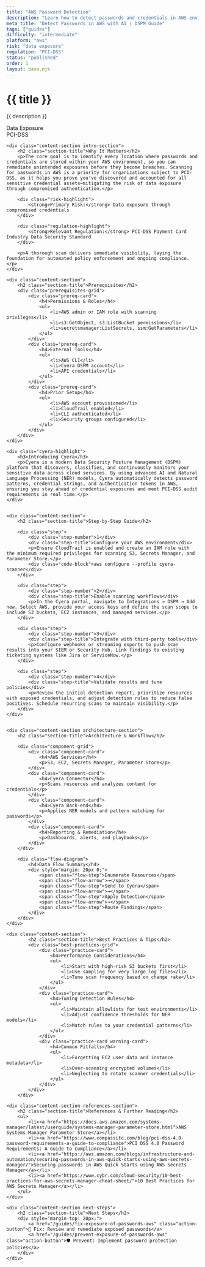 ```yaml
---
title: "AWS Password Detection"
description: "Learn how to detect passwords and credentials in AWS environments. Follow step-by-step guidance for PCI-DSS compliance."
meta_title: "Detect Passwords in AWS with AI | DSPM Guide"
tags: ["guides"]
difficulty: "intermediate"
platform: "aws"
risk: "data exposure"
regulation: "PCI-DSS"
status: "published"
order: 1
layout: base.njk
---
```


<div class="container">
    <div class="header">
        <h1>{{ title }}</h1>
        <p>{{ description }}</p>
        <div class="badge">Data Exposure</div>
        <div class="badge regulation">PCI-DSS</div>
    </div>

    <div class="content-section intro-section">
        <h2 class="section-title">Why It Matters</h2>
        <p>The core goal is to identify every location where passwords and credentials are stored within your AWS environment, so you can remediate unintended exposures before they become breaches. Scanning for passwords in AWS is a priority for organizations subject to PCI-DSS, as it helps you prove you've discovered and accounted for all sensitive credential assets—mitigating the risk of data exposure through compromised authentication.</p>
        
        <div class="risk-highlight">
            <strong>Primary Risk:</strong> Data exposure through compromised credentials
        </div>
        
        <div class="regulation-highlight">
            <strong>Relevant Regulation:</strong> PCI-DSS Payment Card Industry Data Security Standard
        </div>
        
        <p>A thorough scan delivers immediate visibility, laying the foundation for automated policy enforcement and ongoing compliance.</p>
    </div>

    <div class="content-section">
        <h2 class="section-title">Prerequisites</h2>
        <div class="prerequisites-grid">
            <div class="prereq-card">
                <h4>Permissions & Roles</h4>
                <ul>
                    <li>AWS admin or IAM role with scanning privileges</li>
                    <li>s3:GetObject, s3:ListBucket permissions</li>
                    <li>secretsmanager:ListSecrets, ssm:GetParameters</li>
                </ul>
            </div>
            <div class="prereq-card">
                <h4>External Tools</h4>
                <ul>
                    <li>AWS CLI</li>
                    <li>Cyera DSPM account</li>
                    <li>API credentials</li>
                </ul>
            </div>
            <div class="prereq-card">
                <h4>Prior Setup</h4>
                <ul>
                    <li>AWS account provisioned</li>
                    <li>CloudTrail enabled</li>
                    <li>CLI authenticated</li>
                    <li>Security groups configured</li>
                </ul>
            </div>
        </div>
    </div>
	
    <div class="cyera-highlight">
        <h3>Introducing Cyera</h3>
        <p>Cyera is a modern Data Security Posture Management (DSPM) platform that discovers, classifies, and continuously monitors your sensitive data across cloud services. By using advanced AI and Natural Language Processing (NER) models, Cyera automatically detects password patterns, credential strings, and authentication tokens in AWS, ensuring you stay ahead of credential exposures and meet PCI-DSS audit requirements in real time.</p>
    </div>
	

    <div class="content-section">
        <h2 class="section-title">Step-by-Step Guide</h2>
        
        <div class="step">
            <div class="step-number">1</div>
            <div class="step-title">Configure your AWS environment</div>
            <p>Ensure CloudTrail is enabled and create an IAM role with the minimum required privileges for scanning S3, Secrets Manager, and Parameter Store.</p>
            <div class="code-block">aws configure --profile cyera-scanner</div>
        </div>

        <div class="step">
            <div class="step-number">2</div>
            <div class="step-title">Enable scanning workflows</div>
            <p>In the Cyera portal, navigate to Integrations → DSPM → Add new. Select AWS, provide your access keys and define the scan scope to include S3 buckets, EC2 instances, and managed services.</p>
        </div>

        <div class="step">
            <div class="step-number">3</div>
            <div class="step-title">Integrate with third-party tools</div>
            <p>Configure webhooks or streaming exports to push scan results into your SIEM or Security Hub. Link findings to existing ticketing systems like Jira or ServiceNow.</p>
        </div>

        <div class="step">
            <div class="step-number">4</div>
            <div class="step-title">Validate results and tune policies</div>
            <p>Review the initial detection report, prioritize resources with exposed credentials, and adjust detection rules to reduce false positives. Schedule recurring scans to maintain visibility.</p>
        </div>
    </div>


    <div class="content-section architecture-section">
        <h2 class="section-title">Architecture & Workflow</h2>
        
        <div class="component-grid">
            <div class="component-card">
                <h4>AWS Services</h4>
                <p>S3, EC2, Secrets Manager, Parameter Store</p>
            </div>
            <div class="component-card">
                <h4>Cyera Connector</h4>
                <p>Scans resources and analyzes content for credentials</p>
            </div>
            <div class="component-card">
                <h4>Cyera Back-end</h4>
                <p>Applies NER models and pattern matching for passwords</p>
            </div>
            <div class="component-card">
                <h4>Reporting & Remediation</h4>
                <p>Dashboards, alerts, and playbooks</p>
            </div>
        </div>

        <div class="flow-diagram">
            <h4>Data Flow Summary</h4>
            <div style="margin: 20px 0;">
                <span class="flow-step">Enumerate Resources</span>
                <span class="flow-arrow">→</span>
                <span class="flow-step">Send to Cyera</span>
                <span class="flow-arrow">→</span>
                <span class="flow-step">Apply Detection</span>
                <span class="flow-arrow">→</span>
                <span class="flow-step">Route Findings</span>
            </div>
        </div>
    </div>

	<div class="content-section">
	        <h2 class="section-title">Best Practices & Tips</h2>
	        <div class="best-practices-grid">
	            <div class="practice-card">
	                <h4>Performance Considerations</h4>
	                <ul>
	                    <li>Start with high-risk S3 buckets first</li>
	                    <li>Use sampling for very large log files</li>
	                    <li>Tune scan frequency based on change rate</li>
	                </ul>
	            </div>
	            <div class="practice-card">
	                <h4>Tuning Detection Rules</h4>
	                <ul>
	                    <li>Maintain allowlists for test environments</li>
	                    <li>Adjust confidence thresholds for NER models</li>
	                    <li>Match rules to your credential patterns</li>
	                </ul>
	            </div>
	            <div class="practice-card warning-card">
	                <h4>Common Pitfalls</h4>
	                <ul>
	                    <li>Forgetting EC2 user data and instance metadata</li>
	                    <li>Over-scanning encrypted volumes</li>
	                    <li>Neglecting to rotate scanner credentials</li>
	                </ul>
	            </div>
	        </div>
	    </div>

    <div class="content-section references-section">
        <h2 class="section-title">References & Further Reading</h2>
        <ul>
            <li><a href="https://docs.aws.amazon.com/systems-manager/latest/userguide/systems-manager-parameter-store.html">AWS Systems Manager Parameter Store</a></li>
            <li><a href="https://www.compassitc.com/blog/pci-dss-4.0-password-requirements-a-guide-to-compliance">PCI DSS 4.0 Password Requirements: A Guide to Compliance</a></li>
            <li><a href="https://aws.amazon.com/blogs/infrastructure-and-automation/securing-passwords-in-aws-quick-starts-using-aws-secrets-manager/">Securing passwords in AWS Quick Starts using AWS Secrets Manager</a></li>
            <li><a href="https://www.cybr.com/cloud-security/10-best-practices-for-aws-secrets-manager-cheat-sheet/">10 Best Practices for AWS Secrets Manager</a></li>
        </ul>
    </div>

    <div class="content-section next-steps">
        <h2 class="section-title">Next Steps</h2>
        <div style="margin-top: 20px;">
            <a href="/guides/fix-exposure-of-passwords-aws" class="action-button">🔧 Fix: Review and remediate exposed passwords</a>
            <a href="/guides/prevent-exposure-of-passwords-aws" class="action-button">🛡️ Prevent: Implement password protection policies</a>
        </div>
    </div>
</div>